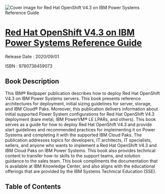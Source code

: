 ![Cover image for Red Hat OpenShift V4.3 on IBM Power Systems Reference Guide](https://imgdetail.ebookreading.net/cover/cover/202109/EB9780738459073.jpg)

[Red Hat OpenShift V4.3 on IBM Power Systems Reference Guide](https://ebookreading.net/view/book/Red+Hat+OpenShift+V4.3+on+IBM+Power+Systems+Reference+Guide-EB9780738459073_1.html "Red Hat OpenShift V4.3 on IBM Power Systems Reference Guide")
====================================================================================================================

Release Date : 2020/09/01

ISBN : 9780738459073

Book Description
-----------------

This IBM® Redpaper publication describes how to deploy Red Hat OpenShift V4.3 on IBM Power Systems servers.
This book presents reference architectures for deployment, initial sizing guidelines for server, storage, and IBM Cloud® Paks. Moreover, this publication delivers information about initial supported Power System configurations for Red Hat OpenShift V4.3 deployment (bare metal, IBM PowerVM® LE LPARs, and others).
This book serves as a guide for how to deploy Red Hat OpenShift V4.3 and provide start guidelines and recommended practices for implementing it on Power Systems and completing it with the supported IBM Cloud Paks.
The publication addresses topics for developers, IT architects, IT specialists, sellers, and anyone who wants to implement a Red Hat OpenShift V4.3 and IBM Cloud Paks on IBM Power Systems. This book also provides technical content to transfer how-to skills to the support teams, and solution guidance to the sales team. 
This book compliments the documentation that is available at IBM Knowledge Center, and also aligns with the educational offerings that are provided by the IBM Systems Technical Education (SSE).


Table of Contents
-----------------

